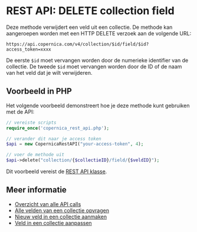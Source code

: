 # REST API: DELETE collection field

Deze methode verwijdert een veld uit een collectie. De methode kan aangeroepen worden met een HTTP DELETE verzoek aan de volgende URL:

`https://api.copernica.com/v4/collection/$id/field/$id?access_token=xxxx`

De eerste `$id` moet vervangen worden door de numerieke identifier van de collectie. 
De tweede `$id` moet vervangen worden door de ID of de naam van het veld dat je wilt verwijderen.

## Voorbeeld in PHP
Het volgende voorbeeld demonstreert hoe je deze methode kunt gebruiken met de API:

```php
// vereiste scripts
require_once('copernica_rest_api.php');

// verander dit naar je access token
$api = new CopernicaRestAPI("your-access-token", 4);

// voer de methode uit
$api->delete("collection/{$collectieID}/field/{$veldID}");
```

Dit voorbeeld vereist de [REST API klasse](rest-php).

## Meer informatie

- [Overzicht van alle API calls](rest-api)
- [Alle velden van een collectie opvragen](rest-get-collection-fields)
- [Nieuw veld in een collectie aanmaken](rest-post-collection-fields)
- [Veld in een collectie aanpassen](rest-put-collection-fields)

